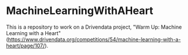 # MachineLearningWithAHeart
This is a repository to work on a Drivendata project, "Warm Up: Machine Learning with a Heart" (https://www.drivendata.org/competitions/54/machine-learning-with-a-heart/page/107/).
